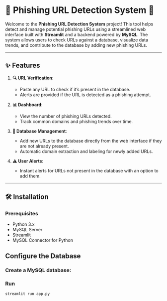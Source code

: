 # 🚨 Phishing URL Detection System 🚨

Welcome to the **Phishing URL Detection System** project! This tool helps detect and manage potential phishing URLs using a streamlined web interface built with **Streamlit** and a backend powered by **MySQL**. The system allows users to check URLs against a database, visualize data trends, and contribute to the database by adding new phishing URLs.

---

## ✨ Features

1. **🔍 URL Verification**: 
   - Paste any URL to check if it’s present in the database.
   - Alerts are provided if the URL is detected as a phishing attempt.

2. **📊 Dashboard**:
   - View the number of phishing URLs detected.
   - Track common domains and phishing trends over time.

3. **💾 Database Management**:
   - Add new URLs to the database directly from the web interface if they are not already present.
   - Automatic domain extraction and labeling for newly added URLs.

4. **⚠️ User Alerts**:
   - Instant alerts for URLs not present in the database with an option to add them.

---

## 🛠️ Installation

### Prerequisites
- Python 3.x
- MySQL Server
- Streamlit
- MySQL Connector for Python

## Configure the Database
### Create a MySQL database:

### Run 
```bash
streamlit run app.py






